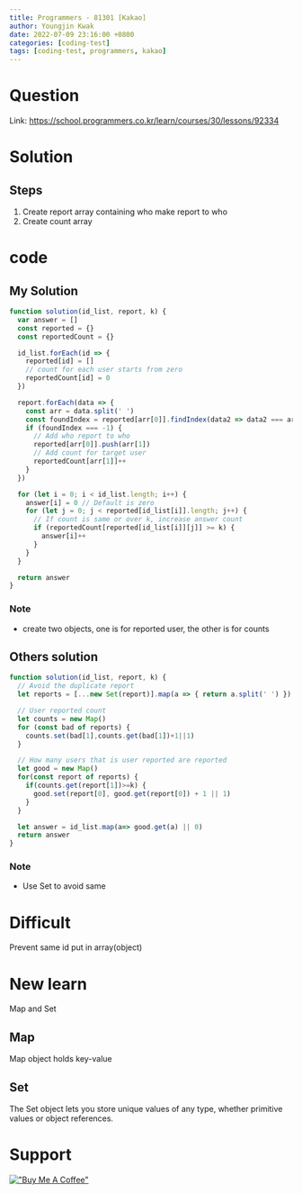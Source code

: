 ```yaml
---
title: Programmers - 81301 [Kakao]
author: Youngjin Kwak
date: 2022-07-09 23:16:00 +0800
categories: [coding-test]
tags: [coding-test, programmers, kakao]
---
```

# Question
Link: https://school.programmers.co.kr/learn/courses/30/lessons/92334

# Solution
## Steps
1. Create report array containing who make report to who
2. Create count array

# code
## My Solution
```javascript
function solution(id_list, report, k) {
  var answer = []
  const reported = {}
  const reportedCount = {}

  id_list.forEach(id => {
    reported[id] = []
    // count for each user starts from zero
    reportedCount[id] = 0
  })

  report.forEach(data => {
    const arr = data.split(' ')
    const foundIndex = reported[arr[0]].findIndex(data2 => data2 === arr[1])
    if (foundIndex === -1) {
      // Add who report to who
      reported[arr[0]].push(arr[1])
      // Add count for target user
      reportedCount[arr[1]]++
    }
  })

  for (let i = 0; i < id_list.length; i++) {
    answer[i] = 0 // Default is zero
    for (let j = 0; j < reported[id_list[i]].length; j++) {
      // If count is same or over k, increase answer count
      if (reportedCount[reported[id_list[i]][j]] >= k) {
        answer[i]++
      }
    }
  }

  return answer
}
```
### Note
- create two objects, one is for reported user, the other is for counts

## Others solution
```javascript
function solution(id_list, report, k) {
  // Avoid the duplicate report
  let reports = [...new Set(report)].map(a => { return a.split(' ') })

  // User reported count
  let counts = new Map()
  for (const bad of reports) {
    counts.set(bad[1],counts.get(bad[1])+1||1)
  }

  // How many users that is user reported are reported
  let good = new Map()
  for(const report of reports) {
    if(counts.get(report[1])>=k) {
      good.set(report[0], good.get(report[0]) + 1 || 1)
    }
  }

  let answer = id_list.map(a=> good.get(a) || 0)
  return answer
}
```
### Note
- Use Set to avoid same

# Difficult
Prevent same id put in array(object)

# New learn
Map and Set
## Map
Map object holds key-value

## Set
The Set object lets you store unique values of any type, whether primitive values or object references.

# Support
[!["Buy Me A Coffee"](https://www.buymeacoffee.com/assets/img/custom_images/orange_img.png)](https://www.buymeacoffee.com/youngjinkwak)
